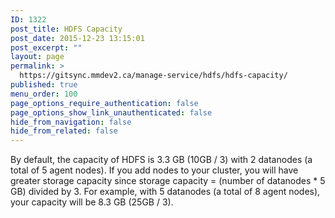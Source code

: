 ```yaml
---
ID: 1322
post_title: HDFS Capacity
post_date: 2015-12-23 13:15:01
post_excerpt: ""
layout: page
permalink: >
  https://gitsync.mmdev2.ca/manage-service/hdfs/hdfs-capacity/
published: true
menu_order: 100
page_options_require_authentication: false
page_options_show_link_unauthenticated: false
hide_from_navigation: false
hide_from_related: false
---
```

By default, the capacity of HDFS is 3.3 GB (10GB / 3) with 2 datanodes (a total of 5 agent nodes). If you add nodes to your cluster, you will have greater storage capacity since storage capacity = (number of datanodes * 5 GB) divided by 3. For example, with 5 datanodes (a total of 8 agent nodes), your capacity will be 8.3 GB (25GB / 3).
